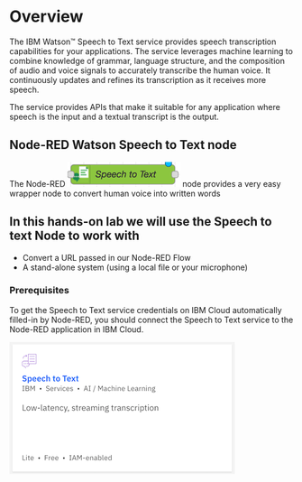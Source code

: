 
# Overview 

The IBM Watson™ Speech to Text service provides speech transcription capabilities for your applications. The service leverages machine learning to combine knowledge of grammar, language structure, and the composition of audio and voice signals to accurately transcribe the human voice. It continuously updates and refines its transcription as it receives more speech.

The service provides APIs that make it suitable for any application where speech is the input and a textual transcript is the output.

## Node-RED Watson Speech to Text node
The Node-RED ![`STT`](Images/Speechnode.png) node provides a very easy wrapper node to convert human voice into written words


## In this hands-on lab we will use the Speech to text Node to work with 
- Convert a URL passed in our Node-RED Flow
-  A stand-alone system (using a local file or your microphone)


### Prerequisites
To get the Speech to Text service credentials on IBM Cloud automatically filled-in by Node-RED, you should connect the Speech to Text service to the Node-RED application in IBM Cloud.


![STT Service](Images/Speech.png)


